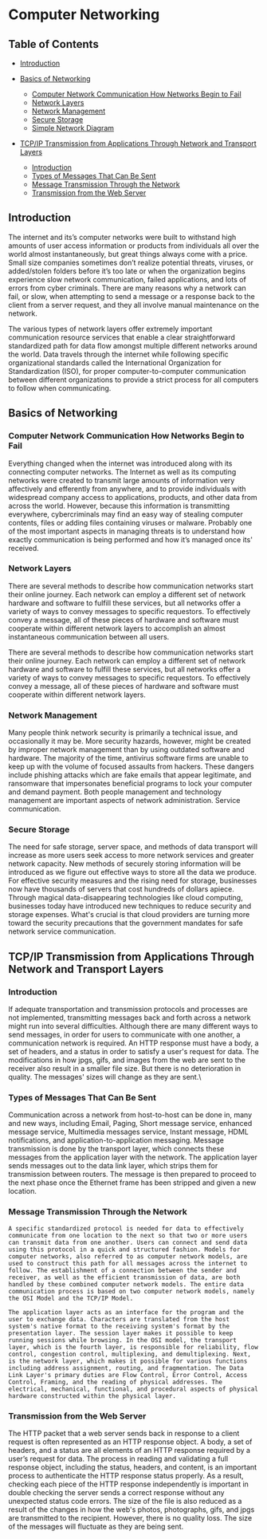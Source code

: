 # Computer Networking


## Table of Contents

   - [Introduction](#introduction)
   - [Basics of Networking](#Basics-of-Networking)
      - [Computer Network Communication How Networks Begin to Fail](#Computer-Network-Communication-How-Networks-Begin-to-Fail)
      - [Network Layers](#Network-Layers)
      - [Network Management](#Network-Management)
      - [Secure Storage](#Secure-Storage)
      - [Simple Network Diagram](#Simple-Network-Diagram)

   - [TCP/IP Transmission from Applications Through Network and Transport Layers](#TCP/IP-Transmission-from-Applications-Through-Network-and-Transport-Layers)
      - [Introduction](#Introduction)
      - [Types of Messages That Can Be Sent](#Types-of-Messages-That-Can-Be-Sent)
      - [Message Transmission Through the Network](#Message-Transmission-Through-the-Network)
      - [Transmission from the Web Server](#Transmission-from-the-Web-Server)
      

## Introduction
   The internet and its’s computer networks were built to withstand high amounts of user access information or products from individuals all over the world almost instantaneously, but great things always come with a price. Small size companies sometimes don’t realize potential threats, viruses, or added/stolen folders before it’s too late or when the organization begins experience slow network communication, failed applications, and lots of errors from cyber criminals. There are many reasons why a network can fail, or slow, when attempting to send a message or a response back to the client from a server request, and they all involve manual maintenance on the network.


   The various types of network layers offer extremely important communication resource services that enable a clear straightforward standardized path for data flow amongst multiple different networks around the world. Data travels through the internet while following specific organizational standards called the International Organization for Standardization (ISO), for proper computer-to-computer communication between different organizations to provide a strict process for all computers to follow when communicating.


## Basics of Networking
### Computer Network Communication How Networks Begin to Fail
   Everything changed when the internet was introduced along with its connecting computer networks. The  Internet as well as its computing networks were created to transmit large amounts of information very affectively and efferently from anywhere, and to provide individuals with widespread company access to applications, products, and other data from across the world. However, because this information is transmitting everywhere, cybercriminals may find an easy way of stealing computer contents, files or adding files containing viruses or malware.  Probably one of the most important aspects in managing threats is to understand how exactly communication is being performed and how it’s managed once its' received.


### Network Layers
   There are several methods to describe how communication networks start their online journey. Each network can employ a different set of network hardware and software to fulfill these services, but all networks offer a variety of ways to convey messages to specific requestors. To effectively convey a message, all of these pieces of hardware and software must cooperate within different network layers to accomplish an almost instantaneous communication between all users.

   There are several methods to describe how communication networks start their online journey. Each network can employ a different set of network hardware and software to fulfill these services, but all networks offer a variety of ways to convey messages to specific requestors. To effectively convey a message, all of these pieces of hardware and software must cooperate within different network layers.


### Network Management
   Many people think network security is primarily a technical issue, and occasionally it may be. More security hazards, however, might be created by improper network management than by using outdated software and hardware. The majority of the time, antivirus software firms are unable to keep up with the volume of focused assaults from hackers. These dangers include phishing attacks which are fake emails that appear legitimate, and ransomware that impersonates beneficial programs to lock your computer and demand payment. Both people management and technology management are important aspects of network administration. Service communication.


### Secure Storage
   The need for safe storage, server space, and methods of data transport will increase as more users seek access to more network services and greater network capacity. New methods of securely storing information will be introduced as we figure out effective ways to store all the data we produce. For effective security measures and the rising need for storage, businesses now have thousands of servers that cost hundreds of dollars apiece. Through magical data-disappearing technologies like cloud computing, businesses today have introduced new techniques to reduce security and storage expenses. What's crucial is that cloud providers are turning more toward the security precautions that the government mandates for safe network service communication.


## TCP/IP Transmission from Applications Through Network and Transport Layers
### Introduction
   If adequate transportation and transmission protocols and processes are not implemented, transmitting messages back and forth across a network might run into several difficulties. Although there are many different ways to send messages, in order for users to communicate with one another, a communication network is required. An HTTP response must have a body, a set of headers, and a status in order to satisfy a user's request for data. The modifications in how jpgs, gifs, and images from the web are sent to the receiver also result in a smaller file size. But there is no deterioration in quality. The messages' sizes will change as they are sent.\


### Types of Messages That Can Be Sent
   Communication across a network from host-to-host can be done in, many and new ways, including Email, Paging, Short message service, enhanced message service, Multimedia messages service, Instant message, HDML notifications, and application-to-application messaging. Message transmission is done by the transport layer, which connects these messages from the application layer with the network. The application layer sends messages out to the data link layer, which strips them for transmission between routers. The message is then prepared to proceed to the next phase once the Ethernet frame has been stripped and given a new location.


### Message Transmission Through the Network
	A specific standardized protocol is needed for data to effectively communicate from one location to the next so that two or more users can transmit data from one another. Users can connect and send data using this protocol in a quick and structured fashion. Models for computer networks, also referred to as computer network models, are used to construct this path for all messages across the internet to follow. The establishment of a connection between the sender and receiver, as well as the efficient transmission of data, are both handled by these combined computer network models. The entire data communication process is based on two computer network models, namely the OSI Model and the TCP/IP Model.
   
	The application layer acts as an interface for the program and the user to exchange data. Characters are translated from the host system's native format to the receiving system's format by the presentation layer. The session layer makes it possible to keep running sessions while browsing. In the OSI model, the transport layer, which is the fourth layer, is responsible for reliability, flow control, congestion control, multiplexing, and demultiplexing. Next, is the network layer, which makes it possible for various functions including address assignment, routing, and fragmentation. The Data Link Layer's primary duties are Flow Control, Error Control, Access Control, Framing, and the reading of physical addresses. The electrical, mechanical, functional, and procedural aspects of physical hardware constructed within the physical layer.


### Transmission from the Web Server
   The HTTP packet that a web server sends back in response to a client request is often represented as an HTTP response object. A body, a set of headers, and a status are all elements of an HTTP response required by a user’s request for data. The process in reading and validating a full response object, including the status, headers, and content, is an important process to authenticate the HTTP response status properly. As a result, checking each piece of the HTTP response independently is important in double checking the server sends a correct response without any unexpected status code errors. The size of the file is also reduced as a result of the changes in how the web's photos, photographs, gifs, and jpgs are transmitted to the recipient. However, there is no quality loss. The size of the messages will fluctuate as they are being sent.
